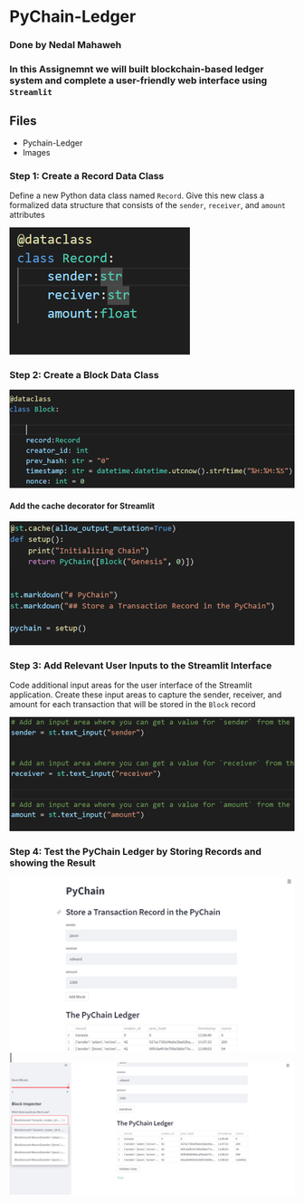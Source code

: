# PyChain-Ledger

### Done by Nedal Mahaweh 
### In this Assignemnt we will built blockchain-based ledger system and complete a user-friendly web interface using ` Streamlit ` 


## Files
* Pychain-Ledger ![]()
* Images ![]()

### Step 1: Create a Record Data Class

Define a new Python data class named `Record`. Give this new class a formalized data structure that consists of the `sender`, `receiver`, and `amount` attributes 

![](Images/record_class.png)

### Step 2:  Create a Block Data Class
![](Images/block_class.png)



#### Add the cache decorator for Streamlit
![](Images/cache_code.png)



### Step 3: Add Relevant User Inputs to the Streamlit Interface

Code additional input areas for the user interface of the Streamlit application. Create these input areas to capture the sender, receiver, and amount for each transaction that will be  stored in the `Block` record

![](Images/user_input.png)


### Step 4: Test the PyChain Ledger by Storing Records and showing the Result 

![](Images/pychain_1.png) | ![](Images/pychain_2.png)




